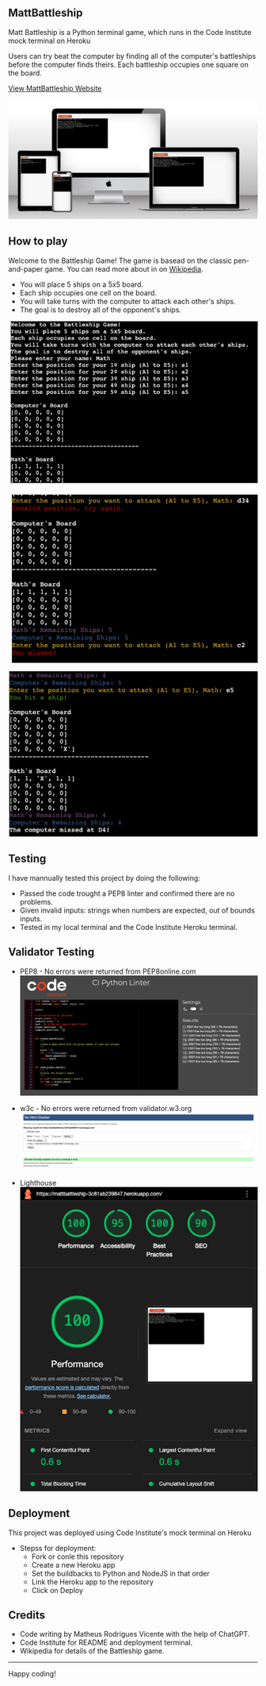 ## MattBattleship

Matt Battleship is a Python terminal game, which runs in the Code Institute mock terminal on Heroku

Users can try beat the computer by finding all of the computer's battleships before the computer finds theirs. Each battleship occupies one square on the board.

[View MattBattleship Website](https://mattbattleship-3c81ab239847.herokuapp.com/)

![MultiDevice Screen](testing/multidivice.png)

## How to play

Welcome to the Battleship Game! The game is basead on the classic pen-and-paper game. You can read more about in on [Wikipedia](https://en.wikipedia.org/wiki/Battleship_(game)).

- You will place 5 ships on a 5x5 board.
- Each ship occupies one cell on the board.
- You will take turns with the computer to attack each other's ships.
- The goal is to destroy all of the opponent's ships.

![Start](testing/starting.png)

![Middle](testing/middle.png)

![Playing](testing/playing.png)

## Testing

I have mannually tested this project by doing the following:

- Passed the code trought a PEP8 linter and confirmed there are no problems.
- Given invalid inputs: strings when numbers are expected, out of bounds inputs.
- Tested in my local terminal and the Code Institute Heroku terminal.

## Validator Testing

- PEP8 - No errors were returned from PEP8online.com 
![Test](testing/pep8.png)

- w3c - No errors were returned from validator.w3.org
![Validator](testing/w3c.png)

- Lighthouse
![Lighhouse](testing/lighthouse.png)

## Deployment

This project was deployed using Code Institute's mock terminal on Heroku

- Stepss for deployment:
    - Fork or conle this repository
    - Create a new Heroku app
    - Set the buildbacks to Python and NodeJS in that order
    - Link the Heroku app to the repository
    - Click on Deploy

## Credits

- Code writing by Matheus Rodrigues Vicente with the help of ChatGPT.
- Code Institute for README and deployment terminal.
- Wikipedia for details of the Battleship game.

---

Happy coding!
